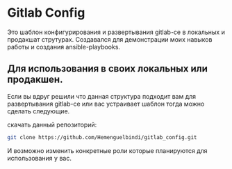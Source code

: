# Gitlab Config

Это шаблон конфигурирования и развертывания gitlab-ce в локальных и продакшат струтурах. Создавался для демонстрации моих навыков работы и создания ansible-playbooks.

## Для использования в своих локальных или продакшен.

Если вы вдруг решили что данная структура подходит вам для развертывания gitlab-ce или вас устраивает шаблон тогда можно сделать следующие. 

скачать данный репозиторий:
```bash
git clone https://github.com/Hemenguelbindi/gitlab_config.git
```

И возможно изменить конкретные роли которые планируются для использования у вас.
